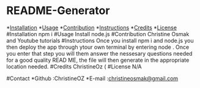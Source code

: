 # README-Generator

*[Installation](#installation)
*[Usage](#usage)
*[Contribution](#contribution)
*[Instructions](#instructions)
*[Credits](#credits)
*[License](#license)
#Installation
npm i
#Usage
Install node.js 
#Contribution
Christine Osmak and Youtube tutorials
#Instructions
Once you install npm i and node.js you then deploy the app through ytour own terminal by entering node <file name>. Once you enter that step you will them answer the nessesary questions needed for a good quality READ ME, the file will then generate in the appropriate location needed. 
#Credits
ChristineOz (
#License
N/A

#Contact
*Github :ChristineOZ
*E-mail :christineosmak@gmail.com
